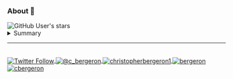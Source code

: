 ### About 👋
<img alt="GitHub User's stars" src="https://img.shields.io/github/stars/chrisbergeron?style=social"> 

<details>
  <summary>Summary</summary>
  
Lorem ipsum dolor sit amet, consectetur adipiscing elit, sed do eiusmod tempor incididunt ut labore et dolore magna aliqua. Ut enim ad minim veniam, quis nostrud exercitation ullamco laboris nisi ut aliquip ex ea commodo consequat. Duis aute irure dolor in reprehenderit in voluptate velit esse cillum dolore eu fugiat nulla pariatur. Excepteur sint occaecat cupidatat non proident, sunt in culpa qui officia deserunt mollit anim id est laborum.
</details>

<hr>
<br>
<a href="https://twitter.com/bergeron" target="blank">
  <img align="center" src="https://img.shields.io/twitter/follow/bergeron?color=1C9BE9&label=Twitter&logo=Twitter&logoColor=1C9BE9&style=for-the-badge" alt="Twitter Follow">
</a>
<a href="https://c-bergeron.medium.com/" target="blank">
  <img align="center" src="https://img.shields.io/badge/Medium-12100E?style=for-the-badge&logo=medium&logoColor=white" alt="@c_bergeron" />
</a>
<a href="https://www.linkedin.com/in/christopherbergeron1/" target="blank">
  <img align="center" src="https://img.shields.io/badge/LinkedIn-0077B5?style=for-the-badge&logo=linkedin&logoColor=white" alt="christopherbergeron1"/>
</a>
<a href="https://keybase.io/bergeron" target="blank">
  <img align="center" src="https://img.shields.io/badge/Keybase-FF6F21?style=for-the-badge&logo=keybase&logoColor=white" alt="bergeron" />
</a>
<a href="https://fb.com/cbergeron" target="blank">
  <img align="center" src="https://img.shields.io/badge/Facebook-1877F2?style=for-the-badge&logo=facebook&logoColor=white" alt="cbergeron" />
</a>
